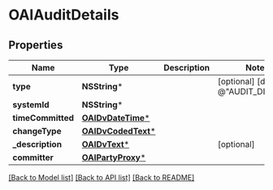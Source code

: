 # OAIAuditDetails

## Properties
Name | Type | Description | Notes
------------ | ------------- | ------------- | -------------
**type** | **NSString*** |  | [optional] [default to @"AUDIT_DETAILS"]
**systemId** | **NSString*** |  | 
**timeCommitted** | [**OAIDvDateTime***](OAIDvDateTime.md) |  | 
**changeType** | [**OAIDvCodedText***](OAIDvCodedText.md) |  | 
**_description** | [**OAIDvText***](OAIDvText.md) |  | [optional] 
**committer** | [**OAIPartyProxy***](OAIPartyProxy.md) |  | 

[[Back to Model list]](../README.md#documentation-for-models) [[Back to API list]](../README.md#documentation-for-api-endpoints) [[Back to README]](../README.md)


